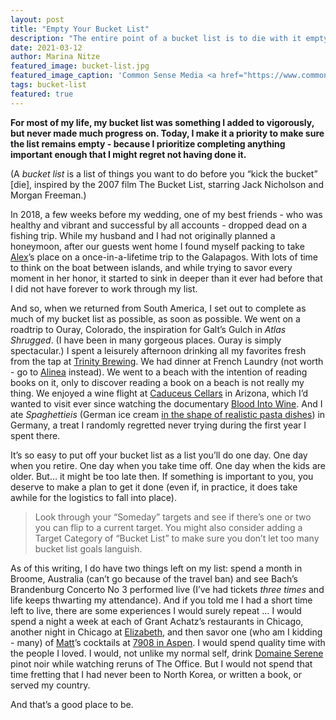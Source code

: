 ```yaml
---
layout: post
title: "Empty Your Bucket List"
description: "The entire point of a bucket list is to die with it empty."
date: 2021-03-12
author: Marina Nitze
featured_image: bucket-list.jpg
featured_image_caption: 'Common Sense Media <a href="https://www.commonsensemedia.org/movie-reviews/the-bucket-list">source</a>'
tags: bucket-list
featured: true
---
```


**For most of my life, my bucket list was something I added to vigorously, but never made much progress on. Today, I make it a priority to make sure the list remains empty - because I prioritize completing anything important enough that I might regret not having done it.** 

(A _bucket list_ is a list of things you want to do before you “kick the bucket” [die], inspired by the 2007 film The Bucket List, starring Jack Nicholson and Morgan Freeman.)

In 2018, a few weeks before my wedding, one of my best friends - who was healthy and vibrant and successful by all accounts - dropped dead on a fishing trip. While my husband and I had not originally planned a honeymoon, after our guests went home I found myself packing to take [Alex](http://tonywright.com/alexphotos/)’s place on a once-in-a-lifetime trip to the Galapagos. With lots of time to think on the boat between islands, and while trying to savor every moment in her honor, it started to sink in deeper than it ever had before that I did not have forever to work through my list.

And so, when we returned from South America, I set out to complete as much of my bucket list as possible, as soon as possible. We went on a roadtrip to Ouray, Colorado, the inspiration for Galt’s Gulch in *Atlas Shrugged*. (I have been in many gorgeous places. Ouray is simply spectacular.) I spent a leisurely afternoon drinking all my favorites fresh from the tap at [Trinity Brewing](https://www.trinitybrew.com/). We had dinner at French Laundry (not worth - go to [Alinea](https://www.alinearestaurant.com/) instead). We went to a beach with the intention of reading books on it, only to discover reading a book on a beach is not really my thing. We enjoyed a wine flight at [Caduceus Cellars](https://caduceus.org/) in Arizona, which I’d wanted to visit ever since watching the documentary [Blood Into Wine](https://www.justwatch.com/us/movie/blood-into-wine). And I ate *Spaghettieis* (German ice cream [in the shape of realistic pasta dishes](https://www.google.com/search?q=spaghettieis)) in Germany, a treat I randomly regretted never trying during the first year I spent there.

It’s so easy to put off your bucket list as a list you’ll do one day. One day when you retire. One day when you take time off. One day when the kids are older. But… it might be too late then. If something is important to you, you deserve to make a plan to get it done (even if, in practice, it does take awhile for the logistics to fall into place). 

> Look through your “Someday” targets and see if there’s one or two you can flip to a current target. You might also consider adding a Target Category of “Bucket List” to make sure you don’t let too many bucket list goals languish.

As of this writing, I do have two things left on my list: spend a month in Broome, Australia (can’t go because of the travel ban) and see Bach’s Brandenburg Concerto No 3 performed live (I’ve had tickets *three times* and life keeps thwarting my attendance). And if you told me I had a short time left to live, there are some experiences I would surely repeat … I would spend a night a week at each of Grant Achatz’s restaurants in Chicago, another night in Chicago at [Elizabeth](http://www.elizabeth-restaurant.com/), and then savor one (who am I kidding - many) of [Matt](http://instagram.com/aspencocktails)’s cocktails at [7908 in Aspen](https://7908aspen.com/). I would spend quality time with the people I loved. I would, not unlike my normal self, drink [Domaine Serene](https://www.domaineserene.com/) pinot noir while watching reruns of The Office. But I would not spend that time fretting that I had never been to North Korea, or written a book, or served my country.

And that’s a good place to be.
